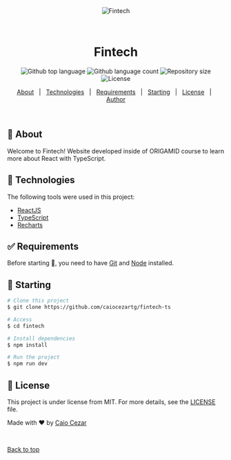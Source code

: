 <div align="center" id="top"> 
  <img src="./.github/app.gif" alt="Fintech" />

&#xa0;

  <!-- <a href="https://fintech.netlify.app">Demo</a> -->
</div>

<h1 align="center">Fintech</h1>

<p align="center">
  <img alt="Github top language" src="https://img.shields.io/github/languages/top/caiocezartg/fintech-ts?color=56BEB8">

  <img alt="Github language count" src="https://img.shields.io/github/languages/count/caiocezartg/fintech-ts?color=56BEB8">

  <img alt="Repository size" src="https://img.shields.io/github/repo-size/caiocezartg/fintech-ts?color=56BEB8">

  <img alt="License" src="https://img.shields.io/github/license/caiocezartg/fintech-ts?color=56BEB8">

  <!-- <img alt="Github issues" src="https://img.shields.io/github/issues/caiocezartg/fintech?color=56BEB8" /> -->

  <!-- <img alt="Github forks" src="https://img.shields.io/github/forks/caiocezartg/fintech?color=56BEB8" /> -->

  <!-- <img alt="Github stars" src="https://img.shields.io/github/stars/caiocezartg/fintech?color=56BEB8" /> -->
</p>

<!-- Status -->

<!-- <h4 align="center">
	🚧  Fintech 🚀 Under construction...  🚧
</h4>

<hr> -->

<p align="center">
  <a href="#dart-about">About</a> &#xa0; | &#xa0; 
  <a href="#rocket-technologies">Technologies</a> &#xa0; | &#xa0;
  <a href="#white_check_mark-requirements">Requirements</a> &#xa0; | &#xa0;
  <a href="#checkered_flag-starting">Starting</a> &#xa0; | &#xa0;
  <a href="#memo-license">License</a> &#xa0; | &#xa0;
  <a href="https://github.com/caiocezartg" target="_blank">Author</a>
</p>

<br>

## :dart: About

Welcome to Fintech! Website developed inside of ORIGAMID course to learn more about React with TypeScript.

## :rocket: Technologies

The following tools were used in this project:

- [ReactJS](https://pt-br.reactjs.org/)
- [TypeScript](https://www.typescriptlang.org/)
- [Recharts](https://recharts.org/en-US/)

## :white_check_mark: Requirements

Before starting :checkered_flag:, you need to have [Git](https://git-scm.com) and [Node](https://nodejs.org/en/) installed.

## :checkered_flag: Starting

```bash
# Clone this project
$ git clone https://github.com/caiocezartg/fintech-ts

# Access
$ cd fintech

# Install dependencies
$ npm install

# Run the project
$ npm run dev
```

## :memo: License

This project is under license from MIT. For more details, see the [LICENSE](LICENSE.md) file.

Made with :heart: by <a href="https://github.com/caiocezartg" target="_blank">Caio Cezar</a>

&#xa0;

<a href="#top">Back to top</a>
